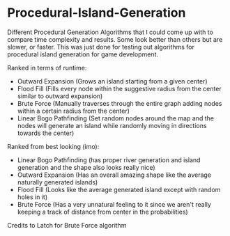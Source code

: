 # Procedural-Island-Generation

Different Procedural Generation Algorithms that I could come up with to compare time complexity and results. Some look better than others but are slower, or faster. This was just done for testing out algorithms for procedural island generation for game development.

Ranked in terms of runtime:
- Outward Expansion (Grows an island starting from a given center)
- Flood Fill (Fills every node within the suggestive radius from the center similar to outward expansion)
- Brute Force (Manually traverses through the entire graph adding nodes within a certain radius from the center)
- Linear Bogo Pathfinding (Set random nodes around the map and the nodes will generate an island while randomly moving in directions towards the center)

Ranked from best looking (imo):
- Linear Bogo Pathfinding (has proper river generation and island generation and the shape also looks really nice)
- Outward Expansion (Has an overall amazing shape like the average naturally generated islands)
- Flood Fill (Looks like the average generated island except with random holes in it)
- Brute Force (Has a very unnatural feeling to it since we aren't really keeping a track of distance from center in the probabilities)

Credits to Latch for Brute Force algorithm
